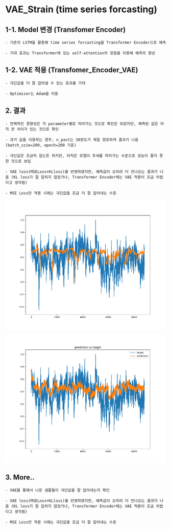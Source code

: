 # VAE_Strain (time series forcasting)

## 1-1. Model 변경 (Transfomer Encoder)

    - 기존의 LSTM을 활용해 time series forcasting을 Transformer Encoder으로 예측
    
    - 기대 효과는 Transformer에 있는 self-attention의 장점을 이용해 예측의 향상

## 1-2. VAE 적용 (Transfomer_Encoder_VAE)

    - 극단값을 더 잘 잡아낼 수 있는 효과를 기대

    - Optimizer는 Adam을 이용

## 2. 결과
    
    - 전체적인 경향성은 각 parameter별로 따라가는 것으로 확인은 되었지만, 예측된 값은 아직 큰 차이가 있는 것으로 확인

    - 과거 값을 이용하는 경우, n_past는 30정도가 제일 양호하게 결과가 나옴 (batch_szie=200, epoch=200 기준)

    - 극단값은 조금씩 잡는듯 하지만, 아직은 모델이 추세를 따라가는 수준으로 성능이 좋지 못한 것으로 보임

    - VAE loss(MSELoss+KLloss)를 반영하였지만, 예측값이 오히려 더 안나오는 결과가 나옴 (KL loss가 잘 잡히지 않았거나, Transformer Encoder에는 VAE 적용이 조금 어렵다고 생각됨)

    - MSE Loss만 적용 시에는 극단값을 조금 더 잘 잡아내는 수준

![figure_epoch201_past30_batch200.png](./figure_save/figure_epoch201_past30_batch200.png)

![VAE_figure_epoch100_past30_batch200.png](./figure_save/VAE_figure_epoch100_past30_batch200.png)
    
## 3. More..

    - VAE를 통해서 나온 샘플들이 극단값을 잘 잡아내는지 확인

    - VAE loss(MSELoss+KLloss)를 반영하였지만, 예측값이 오히려 더 안나오는 결과가 나옴 (KL loss가 잘 잡히지 않았거나, Transformer Encoder에는 VAE 적용이 조금 어렵다고 생각됨)

    - MSE Loss만 적용 시에는 극단값을 조금 더 잘 잡아내는 수준




